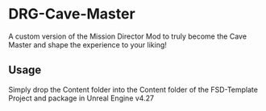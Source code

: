 # DRG-Cave-Master
A custom version of the Mission Director Mod to truly become the Cave Master and shape the experience to your liking!

## Usage

Simply drop the Content folder into the Content folder of the FSD-Template Project and package in Unreal Engine v4.27